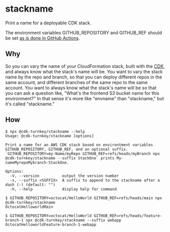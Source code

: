 # stackname

Print a name for a deployable CDK stack.

The environment variables GITHUB_REPOSITORY and GITHUB_REF should be set [as is done in GitHub Actions](https://docs.github.com/en/actions/reference/environment-variables).

## Why

So you can vary the name of your CloudFormation stack, built with the [CDK](https://aws.amazon.com/cdk/), and always know what the stack's name will be. You want to vary the stack name by the repo and branch, so that you can deploy different repos in the same account, and different branches of the same repo to the same account. You want to always know what the stack's name will be so that you can ask a question like, "What's the frontend S3 bucket name for this environment?" In that sense it's more like "envname" than "stackname," but it's called "stackname."

## How

```
$ npx @cdk-turnkey/stackname --help
Usage: @cdk-turnkey/stackname [options]

Print a name for an AWS CDK stack based on environtment variables GITHUB_REPOSITORY, GITHUB_REF, and an optional suffix. `GITHUB_REPOSITORY=my-Name/myRepo GITHUB_REF=refs/heads/myBranch npx @cdk-turnkey/stackname --suffix StackOne` prints My-nameMyrepoMybranch-StackOne.

Options:
  -V, --version          output the version number
  -s, --suffix <SUFFIX>  A suffix to append to the stackname after a dash (-) (default: "")
  -h, --help             display help for command
```

```
$ GITHUB_REPOSITORY=octocat/HelloWorld GITHUB_REF=refs/heads/main npx @cdk-turnkey/stackname
OctocatHelloworldMain
```

```
$ GITHUB_REPOSITORY=octocat/HelloWorld GITHUB_REF=refs/heads/feature-branch-1 npx @cdk-turnkey/stackname --suffix webapp
OctocatHelloworldFeature-branch-1-webapp
```
